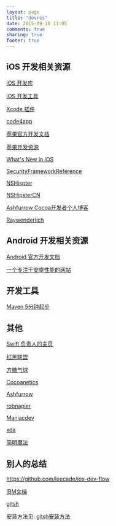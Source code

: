 ```yaml
---
layout: page
title: "devres"
date: 2015-09-10 11:05
comments: true
sharing: true
footer: true
---
```


## iOS 开发相关资源

[iOS 开发库]({{site.url}}/blog/ios-chang-yong-di-san-fang-ku)

[iOS 开发工具]({{site.url}}/blog/useful-tools-for-xcode)

[Xcode 插件]({{site.url}}/blog/useful-plugins-for-xcode)

[code4app](http://code4app.com/)

<a href="https://developer.apple.com/library/" target="_blank">苹果官方开发文档</a>

<a href="https://developer.apple.com/resources/" target="_blank">苹果开发资源</a>

<a href="https://developer.apple.com/library/prerelease/ios/releasenotes/General/WhatsNewIniOS/Introduction/Introduction.html#//apple_ref/doc/uid/TP40008244-SW1" target="_blank">What's New in iOS</a>

[SecurityFrameworkReference](https://developer.apple.com/library/ios/documentation/Security/Reference/certifkeytrustservices/index.html)

<a href="http://nshipster.com/" target="_blank">NSHispter</a>

<a href="http://nshipster.cn/" target="_blank">NSHipsterCN</a>

[Ashfurrow Cocoa开发者个人博客](http://ashfurrow.com/)

<!-- [iOS 博客资源]({{site_url}}/works/ios-ui-libs.html) -->

<a href="http://www.raywenderlich.com/" target="_blank">Raywenderlich</a>

## Android 开发相关资源

<a href="http://developer.android.com/index.html" target="_blank">Android 官方开发文档</a>

<a href="http://androidperformance.com/" target="_blank">一个专注于安卓性能的网站</a>

## 开发工具

[Maven 5分钟起步](https://maven.apache.org/guides/getting-started/maven-in-five-minutes.html)

## 其他

[Swift 负责人的主页](http://nondot.org/sabre/)

[红黑联盟](http://www.2cto.com/)

[方糖气球](http://ftqq.com/)

[Cocoanetics](http://www.cocoanetics.com/)

[Ashfurrow](http://ashfurrow.com/)

[robnapier](http://robnapier.net/)

[Maniacdev](https://maniacdev.com/)

[xda](http://forum.xda-developers.com/)

[简明魔法](http://www.nowamagic.net/)

## 别人的总结

https://github.com/leecade/ios-dev-flow

<a href="http://www.ibm.com/developerworks/cn/views/web/libraryview.jsp?sort_by=&show_abstract=true&show_all=&search_flag=&contentarea_by=Web+development&search_by=&topic_by=-1&type_by=%E6%89%80%E6%9C%89%E7%B1%BB%E5%88%AB&ib" target="_blank">IBM文档</a>

[gitsh](https://github.com/thoughtbot/gitsh)

安装方法见: [gitsh安装方法]({{site.url}}/blog/gitsh-de-an-zhuang-he-shi-yong)
